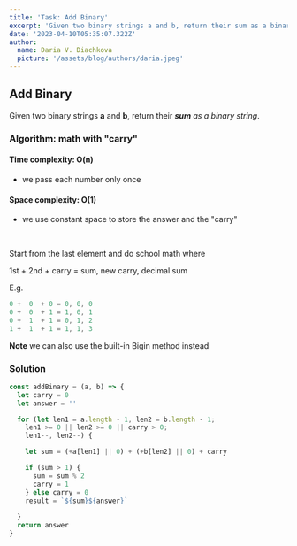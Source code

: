 ```yaml
---
title: 'Task: Add Binary'
excerpt: 'Given two binary strings a and b, return their sum as a binary string.'
date: '2023-04-10T05:35:07.322Z'
author:
  name: Daria V. Diachkova
  picture: '/assets/blog/authors/daria.jpeg'
---
```


## Add Binary

Given two binary strings **a** and **b**, return their _**sum** as a binary string_.

### Algorithm: math with "carry"

####  Time complexity: O(n)
- we pass each number only once
#### Space complexity: O(1)
- we use constant space to store the answer and the "carry"

<br />

Start from the last element and do school math where

1st + 2nd + carry = sum, new carry, decimal sum

E.g.

```js
0 +  0  + 0 = 0, 0, 0
0 +  0  + 1 = 1, 0, 1
0 +  1  + 1 = 0, 1, 2
1 +  1  + 1 = 1, 1, 3
```

**Note** we can also use the built-in Bigin method instead

### Solution


```js
const addBinary = (a, b) => {
  let carry = 0
  let answer = ''

  for (let len1 = a.length - 1, len2 = b.length - 1; 
    len1 >= 0 || len2 >= 0 || carry > 0;
    len1--, len2--) {

    let sum = (+a[len1] || 0) + (+b[len2] || 0) + carry

    if (sum > 1) {
      sum = sum % 2
      carry = 1
    } else carry = 0
    result = `${sum}${answer}`
    
  }
  return answer
}
```
